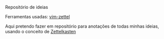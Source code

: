 Repositório de ideias

Ferramentas usadas:
        [vim-zettel](https://github.com/michal-h21/vim-zettel)

Aqui pretendo fazer em repositório para anotações de todas minhas ideias, usando o conceito de [Zettelkasten](Zettelkasten.md) 


